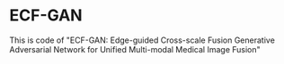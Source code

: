 # ECF-GAN
This is code of "ECF-GAN: Edge-guided Cross-scale Fusion Generative Adversarial Network for Unified Multi-modal Medical Image Fusion"

